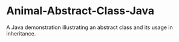 # Animal-Abstract-Class-Java
A Java demonstration illustrating an abstract class and its usage in inheritance.
